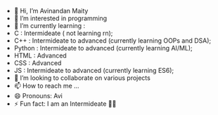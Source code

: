 - 👋 Hi, I’m Avinandan Maity 
- 👀 I’m interested in programming 
- 🌱 I’m currently learning :
- C : Intermideate ( not learning rn);
- C++ : Intermideate to advanced (currently learning OOPs and DSA);
- Python : Intermideate to advanced (currently learning AI/ML);
- HTML : Advanced
- CSS : Advanced
- JS : Intermideate to advanced (currently learning ES6);
- 💞️ I’m looking to collaborate on various projects 
- 📫 How to reach me ...
- 😄 Pronouns: Avi
- ⚡ Fun fact: I am an Intermideate 🥲🤣

<!---
FLASH892-ui/FLASH892-ui is a ✨ special ✨ repository because its `README.md` (this file) appears on your GitHub profile.
You can click the Preview link to take a look at your changes.
--->
